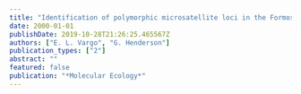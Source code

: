 ```yaml
---
title: "Identification of polymorphic microsatellite loci in the Formosan subterranean termite Coptotermes formosanus Shiraki"
date: 2000-01-01
publishDate: 2019-10-28T21:26:25.465567Z
authors: ["E. L. Vargo", "G. Henderson"]
publication_types: ["2"]
abstract: ""
featured: false
publication: "*Molecular Ecology*"
---
```


